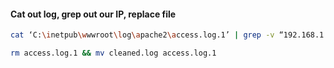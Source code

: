 #### Cat out log, grep out our IP, replace file
```bash - target
cat ‘C:\inetpub\wwwroot\log\apache2\access.log.1’ | grep -v “192.168.1.8” > cleaned.log
```

```bash - target
rm access.log.1 && mv cleaned.log access.log.1
```